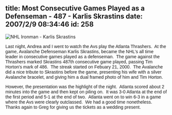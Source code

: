 title: Most Consecutive Games Played as a Defenseman - 487 - Karlis Skrastins
date: 2007/2/9 08:34:46
id: 258
---
![NHL Ironman - Karlis Skrastins](/journal_images/mini-DSC03298-journal.jpg)

<font face="Arial">Last night, Andrea and I went to watch the Avs play the Atlanta Thrashers.  At the game, Avalanche Defenseman Karlis Skrastins, became the NHL's all time leader in consecutive games played as a defenseman.  The game against the Thrashers marked Skrastins 487th consecutive game played, passing Tim Horton's mark of 486.  The streak started on Febuary 21, 2000.  The Avalanche did a nice tribute to Skrastins before the game, presenting his wife with a silver Avalanche bracelet, and giving him a dual framed photo of him and Tim Horton.</font>

<font face="Arial">However, the presentation was the highlight of the night.  Atlanta scored about 2 minutes into the game and then kept on piling on.  It was 3-0 Atlanta at the end of the first period and 5-1 at the end of two.  Atlanta went on to win 6-3 in a game where the Avs were clearly outclassed.  We had a good time nonetheless.  Thanks again to Greg for giving us the tickets as a wedding present.</font>